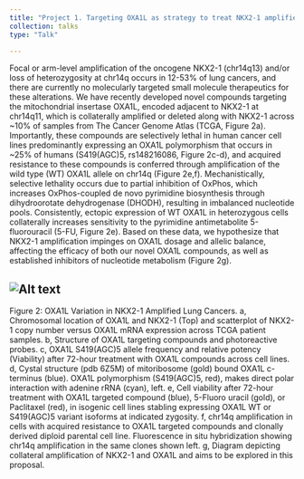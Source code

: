 ```yaml
---
title: "Project 1. Targeting OXA1L as strategy to treat NKX2-1 amplified lung cancers."
collection: talks
type: "Talk"

---
```

Focal or arm-level amplification of the oncogene NKX2-1 (chr14q13) and/or loss of heterozygosity at chr14q occurs in 12-53% of lung cancers, and there are currently no molecularly targeted small molecule therapeutics for these alterations. We have recently developed novel compounds targeting the mitochondrial insertase OXA1L, encoded adjacent to NKX2-1 at chr14q11, which is collaterally amplified or deleted along with NKX2-1 across ~10% of samples from The Cancer Genome Atlas (TCGA, Figure 2a). Importantly, these compounds are selectively lethal in human cancer cell lines predominantly expressing an OXA1L polymorphism that occurs in ~25% of humans (S419(AGC)5, rs148216086, Figure 2c-d), and acquired resistance to these compounds is conferred through amplification of the wild type (WT) OXA1L allele on chr14q (Figure 2e,f). Mechanistically, selective lethality occurs due to partial inhibition of OxPhos, which increases OxPhos-coupled de novo pyrimidine biosynthesis through dihydroorotate dehydrogenase (DHODH), resulting in imbalanced nucleotide pools. Consistently, ectopic expression of WT OXA1L in heterozygous cells collaterally increases sensitivity to the pyrimidine antimetabolite 5-fluorouracil (5-FU, Figure 2e). Based on these data, we hypothesize that NKX2-1 amplification impinges on OXA1L dosage and allelic balance, affecting the efficacy of both our novel OXA1L compounds, as well as established inhibitors of nucleotide metabolism (Figure 2g).

![Alt text](/images/Figure_2_l.png)
------
Figure 2: OXA1L Variation in NKX2-1 Amplified Lung Cancers. a, Chromosomal location of OXA1L and NKX2-1 (Top) and scatterplot of NKX2-1 copy number versus OXA1L mRNA expression across TCGA patient samples. b, Structure of OXA1L targeting compounds and photoreactive probes. c, OXA1L S419(AGC)5 allele frequency and relative potency (Viability) after 72-hour treatment with OXA1L compounds across cell lines. d, Cystal structure (pdb 6Z5M) of mitoribosome (gold) bound OXA1L c-terminus (blue). OXA1L polymorphism (S419(AGC)5, red), makes direct polar interaction with adenine rRNA (cyan), left. e, Cell viability after 72-hour treatment with OXA1L targeted compound (blue), 5-Fluoro uracil (gold), or Paclitaxel (red), in isogenic cell lines stabling expressing OXA1L WT or S419(AGC)5 variant isoforms at indicated zygosity. f, chr14q amplification in cells with acquired resistance to OXA1L targeted compounds and clonally derived diploid parental cell line. Fluorescence in situ hybridization showing chr14q amplification in the same clones shown left. g, Diagram depicting collateral amplification of NKX2-1 and OXA1L and aims to be explored in this proposal. 